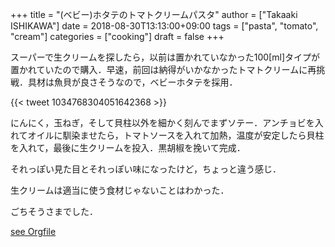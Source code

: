 +++
title = "(ベビー)ホタテのトマトクリームパスタ"
author = ["Takaaki ISHIKAWA"]
date = 2018-08-30T13:13:00+09:00
tags = ["pasta", "tomato", "cream"]
categories = ["cooking"]
draft = false
+++

スーパーで生クリームを探したら，以前は置かれていなかった100[ml]タイプが置かれていたので購入．早速，前回は納得がいかなかったトマトクリームに再挑戦．具材は魚貝が良さそうなので，ベビーホタテを採用．

{{< tweet 1034768304051642368 >}}

にんにく，玉ねぎ，そして貝柱以外を細かく刻んでまずソテー．アンチョビを入れてオイルに馴染ませたら，トマトソースを入れて加熱，温度が安定したら貝柱を入れて，最後に生クリームを投入．黒胡椒を挽いて完成．

それっぽい見た目とそれっぽい味になったけど，ちょっと違う感じ．

生クリームは適当に使う食材じゃないことはわかった．

ごちそうさまでした．

[see Orgfile](https://github.com/takaxp/blog/blame/master/entries/imadenale.org#L7)
